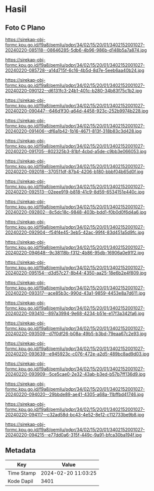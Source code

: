 # Hasil

## Foto C Plano

https://sirekap-obj-formc.kpu.go.id/f9a8/pemilu/pdpr/34/02/15/20/01/3402152001027-20240220-085118--08646285-5db6-4b96-986b-d148b5a7a874.jpg

https://sirekap-obj-formc.kpu.go.id/f9a8/pemilu/pdpr/34/02/15/20/01/3402152001027-20240220-085728--a14d715f-6c16-4b5d-8d7e-5eeb6aa40b24.jpg

https://sirekap-obj-formc.kpu.go.id/f9a8/pemilu/pdpr/34/02/15/20/01/3402152001027-20240220-090122--d6131fc3-24b1-401c-b280-34b83f75c1b2.jpg

https://sirekap-obj-formc.kpu.go.id/f9a8/pemilu/pdpr/34/02/15/20/01/3402152001027-20240220-090447--646d1f30-a64d-4458-923c-252b9974b228.jpg

https://sirekap-obj-formc.kpu.go.id/f9a8/pemilu/pdpr/34/02/15/20/01/3402152001027-20240220-091406--df6a1b42-1b16-4671-813f-318b83c3d428.jpg

https://sirekap-obj-formc.kpu.go.id/f9a8/pemilu/pdpr/34/02/15/20/01/3402152001027-20240220-091705--802325b3-81bf-4cbd-a5de-c9bb3e066053.jpg

https://sirekap-obj-formc.kpu.go.id/f9a8/pemilu/pdpr/34/02/15/20/01/3402152001027-20240220-092018--370511df-87b4-4206-b180-bbbf04b65d0f.jpg

https://sirekap-obj-formc.kpu.go.id/f9a8/pemilu/pdpr/34/02/15/20/01/3402152001027-20240220-092513--02eee919-b818-41c9-8d59-6534151e440c.jpg

https://sirekap-obj-formc.kpu.go.id/f9a8/pemilu/pdpr/34/02/15/20/01/3402152001027-20240220-092802--8c5dc18c-9848-403b-bdd1-f0b0d0f6d4a6.jpg

https://sirekap-obj-formc.kpu.go.id/f9a8/pemilu/pdpr/34/02/15/20/01/3402152001027-20240220-092904--f54f4e45-3eb5-42ac-99f4-83d451a5d9fc.jpg

https://sirekap-obj-formc.kpu.go.id/f9a8/pemilu/pdpr/34/02/15/20/01/3402152001027-20240220-094648--9c38118b-f312-4b86-95db-16906a0e91f2.jpg

https://sirekap-obj-formc.kpu.go.id/f9a8/pemilu/pdpr/34/02/15/20/01/3402152001027-20240220-095154--d3d57c27-8b44-4350-aa25-18e6b2e4f809.jpg

https://sirekap-obj-formc.kpu.go.id/f9a8/pemilu/pdpr/34/02/15/20/01/3402152001027-20240220-093317--ace85b3c-990d-43a1-9859-4453e8a7d611.jpg

https://sirekap-obj-formc.kpu.go.id/f9a8/pemilu/pdpr/34/02/15/20/01/3402152001027-20240220-093410--897a3994-9e68-4234-b51e-e17f3a342fa6.jpg

https://sirekap-obj-formc.kpu.go.id/f9a8/pemilu/pdpr/34/02/15/20/01/3402152001027-20240220-093509--d7f0df26-b08a-49b5-b3bd-79eaa67c2e93.jpg

https://sirekap-obj-formc.kpu.go.id/f9a8/pemilu/pdpr/34/02/15/20/01/3402152001027-20240220-093639--e945923c-c076-472e-a2d5-489bc8ad9d03.jpg

https://sirekap-obj-formc.kpu.go.id/f9a8/pemilu/pdpr/34/02/15/20/01/3402152001027-20240220-093909--5ce5cae0-2e32-43ab-b3ed-b57b7ff136d9.jpg

https://sirekap-obj-formc.kpu.go.id/f9a8/pemilu/pdpr/34/02/15/20/01/3402152001027-20240220-094020--29bbde89-ae41-4305-a68a-11bffbd41746.jpg

https://sirekap-obj-formc.kpu.go.id/f9a8/pemilu/pdpr/34/02/15/20/01/3402152001027-20240220-094117--c32ad58d-bc43-4e52-8e12-c112733be9b8.jpg

https://sirekap-obj-formc.kpu.go.id/f9a8/pemilu/pdpr/34/02/15/20/01/3402152001027-20240220-094215--e77dd0a6-315f-449c-9a91-bfca30ba194f.jpg


## Metadata

| Key        | Value               |
| ---------- | ------------------- |
| Time Stamp | 2024-02-20 11:03:25 |
| Kode Dapil | 3401                |



